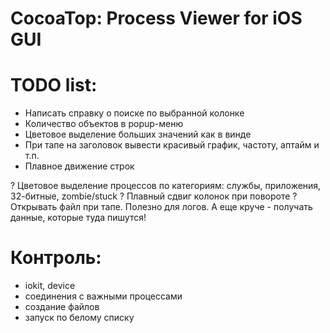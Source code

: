 # CocoaTop: Process Viewer for iOS GUI

# TODO list:

* Написать справку о поиске по выбранной колонке
* Количество объектов в popup-меню
* Цветовое выделение больших значений как в винде
* При тапе на заголовок вывести красивый график, частоту, аптайм и т.п.
* Плавное движение строк

? Цветовое выделение процессов по категориям: службы, приложения, 32-битные, zombie/stuck
? Плавный сдвиг колонок при повороте
? Открывать файл при тапе. Полезно для логов. А еще круче - получать данные, которые туда пишутся!

# Контроль:

* iokit, device
* соединения с важными процессами
* создание файлов
* запуск по белому списку

